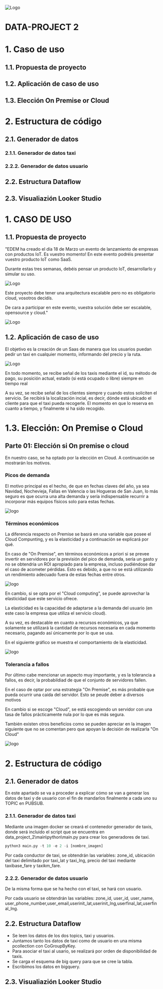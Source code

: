 ![Logo](https://n3m5z7t4.rocketcdn.me/wp-content/plugins/edem-shortcodes/public/img/logo-Edem.png)

# DATA-PROJECT 2
# 1. Caso de uso
## 1.1. Propuesta de proyecto
## 1.2. Aplicación de caso de uso
## 1.3. Elección On Premise or Cloud

# 2. Estructura de código
## 2.1. Generador de datos
### 2.1.1. Generador de datos taxi
### 2.2.2. Generador de datos usuario
## 2.2. Estructura Dataflow
## 2.3. Visualiazión Looker Studio

# 1. CASO DE USO
## 1.1. Propuesta de proyecto
"EDEM ha creado el día 18 de Marzo un evento de lanzamiento de empresas con productos IoT. Es vuestro momento! En este evento podréis presentar vuestro producto IoT como SaaS.


Durante estas tres semanas, debéis pensar un producto IoT, desarrollarlo y simular su uso.

![Logo](https://revistabyte.es/wp-content/uploads/2021/03/nueva-colaboracion-de-telefonica-para-ofrecer-soluciones-iot-integradas-con-blockchain.jpg)

Este proyecto debe tener una arquitectura escalable pero no es obligatorio cloud, vosotros decidís.

De cara a participar en este evento, vuestra solución debe ser escalable, opensource y  cloud."

![Logo](https://www.muycomputerpro.com/wp-content/uploads/2018/02/google-iot-core.png)

## 1.2. Aplicación de caso de uso
El objetivo es la creación de un Saas de manera que los usuarios puedan pedir un taxi en cualquier momento, informando del precio y la ruta.

![Logo](https://img.freepik.com/vector-premium/gente-pide-taxi-linea-calle_160308-4540.jpg?w=2000)

En todo momento, se recibe señal de los taxis mediante el id, su método de pago, su posición actual, estado (si está ocupado o libre) siempre en tiempo real

A su vez, se recibe señal de los clientes siempre y cuando estos soliciten el servicio. Se recibirá la localización incial, es decir, dónde está ubicado el cliente para que el taxi pueda recogerle. El momento en que lo reserva en cuanto a tiempo, y finalmente si ha sido recogido.


# 1.3. Elección: On Premise o Cloud
## Parte 01: Elección si On premise o cloud
En nuestro caso, se ha optado por la elección en Cloud. A continuación se mostrarán los motivos.

### Picos de demanda

El motivo principal es el hecho, de que en fechas claves del año, ya sea Navidad, Nochevieja, Fallas en Valencia o las Hogueras de San Juan, lo más seguro es que ocurra una alta demanda y sería indispensable recurrir a incorporar más equipos físicos solo para estas fechas.

![logo](https://st2.depositphotos.com/1005979/6864/i/450/depositphotos_68642207-stock-photo-more-words-in-gears-and.jpg)

### Términos económicos

La diferencia respecto on Premise se basrá en una variable que posee el Cloud Compunting, y es la elasticidad y a continuación se explicará por qué.

En caso de "On Premise", em términos económicos a priori si se prevee invertir en servidores por la previsión del pico de demanda, sería un gasto y no se obtendria un ROI apropiado para la empresa, incluso pudiéndose dar el caso de acometer pérdidas. Esto es debido, a que no se está utilizando un rendimiento adecuado fuera de estas fechas entre otros.

![logo](https://img.freepik.com/vector-premium/perdida-dinero-efectivo-grafico-acciones-flecha-abajo-concepto-crisis-financiera-caida-mercado-bancarrota-ilustracion-stock_100456-1703.jpg)

En cambio, si se opta por el "Cloud computing", se puede aprovechar la elasticidad que este servicio ofrece.

La elasticidad es la capacidad de adaptarse a la demanda del usuario (en este caso la empresa que utiliza el servicio cloud). 

A su vez, es destacable en cuanto a recursos económicos, ya que solamente se utilizará la cantidad de recursos necesaria en cada momento necesario, pagando así únicamente por lo que se usa.

En el siguiente gráfico se muestra el comportamiento de la elasticidad.

![logo](https://aitor-medrano.github.io/bigdata2122/imagenes/cloud/01costOportunity.png)

### Tolerancia a fallos

Por último cabe mencionar un aspecto muy importante, y es la tolerancia a fallos, es decir, la probabildiad de que el conjunto de servidores fallen.

En el caso de optar por una estrategia "On Premise", es más probable que pueda ocurrir una caida del servidor. Esto se peude deber a diversos motivos

En cambio si se escoge "Cloud", se está escogiendo un servidor con una tasa de fallos prácticamente nula por lo que es más segura.

También existen otros beneficios como se pueden apreciar en la imagen siguiente que no se comentan pero que apoyan la decisión de realizarla "On Cloud"

![logo](https://d3t4nwcgmfrp9x.cloudfront.net/upload/VENTAJAS-CLOUD.jpg)

# 2. Estructura de código
## 2.1. Generador de datos
En este apartado se va a proceder a explicar cómo se van a generar los datos de taxi y de usuario con el fin de mandarlos finalmente a cada uno su TOPIC en PUBSUB.

### 2.1.1. Generador de datos taxi
Mediante una imagen docker se creará el contenedor generador de taxis, donde será incluido el script que se encuentra en data_project_2\main\python\main.py para crear los generadores de taxi.

```python
python3 main.py -t 10 -e 2 -i [nombre_imagen]
```

Por cada conductor de taxi, se obtendrán las variables: zone_id, ubicación del taxi delimitado por taxi_lat y taxi_lng, precio del taxi mediante taxibase_fare y taxikm_fare.

### 2.2.2. Generador de datos usuario
De la misma forma que se ha hecho con el taxi, se hará con usuario.

Por cada usuario se obtendrán las variables: zone_id, user_id, user_name, user_phone_number,user_email,userinit_lat,userinit_lng,userfinal_lat,userfinal_lng.

## 2.2. Estructura Dataflow
- Se leen los datos de los dos topics, taxi y usuarios.
- Juntamos tanto los datos de taxi como de usuario en una misma pcollection con CoGroupByKey.
- Para asociar el taxi al usario, se realizará por orden de disponibilidad de taxis.
- Se carga el esquema de big query para que se cree la tabla.
- Escribimos los datos en bigquery.

## 2.3. Visualiazión Looker Studio